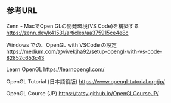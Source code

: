 
## 参考URL

Zenn - MacでOpen GLの開発環境(VS Code)を構築する
<https://zenn.dev/k41531/articles/aa375915ce4e8c>

Windows での、OpenGL with VSCode の設定
<https://medium.com/@vivekjha92/setup-opengl-with-vs-code-82852c653c43>

Learn OpenGL
<https://learnopengl.com/>

OpenGL Tutorial (日本語役版)
<https://www.opengl-tutorial.org/jp/>

OpenGL Course (JP)
<https://tatsy.github.io/OpenGLCourseJP/>